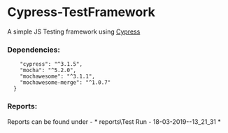 # Cypress-TestFramework
A simple JS Testing framework using [Cypress](https://github.com/cypress-io/cypress)

### Dependencies: ###

```"devDependencies": {
    "cypress": "^3.1.5",
    "mocha": "^5.2.0",
    "mochawesome": "^3.1.1",
    "mochawesome-merge": "^1.0.7"
  }
```
  
### Reports: ###
  
Reports can be found under - * reports\Test Run - 18-03-2019--13_21_31 *
